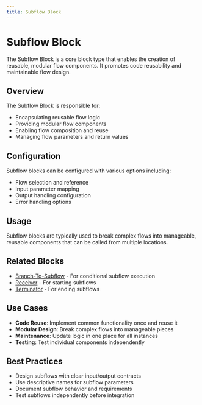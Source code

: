 ```yaml
---
title: Subflow Block
---
```


# Subflow Block

The Subflow Block is a core block type that enables the creation of reusable, modular flow components. It promotes code reusability and maintainable flow design.

## Overview

The Subflow Block is responsible for:
- Encapsulating reusable flow logic
- Providing modular flow components
- Enabling flow composition and reuse
- Managing flow parameters and return values

## Configuration

Subflow blocks can be configured with various options including:
- Flow selection and reference
- Input parameter mapping
- Output handling configuration
- Error handling options

## Usage

Subflow blocks are typically used to break complex flows into manageable, reusable components that can be called from multiple locations.

## Related Blocks

- [Branch-To-Subflow](/block-types/core/Branch-To-Subflow) - For conditional subflow execution
- [Receiver](/block-types/core/Receiver) - For starting subflows
- [Terminator](/block-types/core/Terminator) - For ending subflows

## Use Cases

- **Code Reuse**: Implement common functionality once and reuse it
- **Modular Design**: Break complex flows into manageable pieces
- **Maintenance**: Update logic in one place for all instances
- **Testing**: Test individual components independently

## Best Practices

- Design subflows with clear input/output contracts
- Use descriptive names for subflow parameters
- Document subflow behavior and requirements
- Test subflows independently before integration

